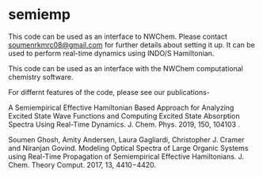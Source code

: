 # semiemp

This code can be used as an interface to NWChem. Please contact soumenrkmrc08@gmail.com for further details about setting it up. It can be used to perform real-time dynamics using INDO/S Hamiltonian.


This code can be used as an interface with the NWChem computational chemistry software.

For differnt features of the code, please see our publications-

A Semiempirical Effective Hamiltonian Based Approach for Analyzing Excited State Wave Functions and Computing Excited State Absorption Spectra Using Real-Time Dynamics. J. Chem. Phys. 2019, 150, 104103 .

Soumen Ghosh, Amity Andersen, Laura Gagliardi, Christopher J. Cramer and Niranjan Govind. Modeling Optical Spectra of Large Organic Systems using Real-Time Propagation of Semiempirical Effective Hamiltonians. J. Chem. Theory Comput. 2017, 13, 4410−4420.


